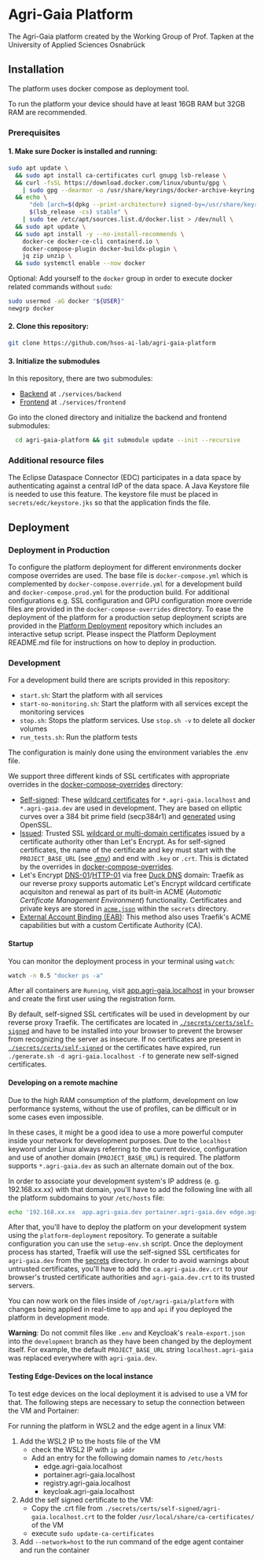 <!--
SPDX-FileCopyrightText: 2024 University of Applied Sciences Osnabrück
SPDX-FileContributor: Andreas Schliebitz
SPDX-FileContributor: Henri Graf
SPDX-FileContributor: Jonas Tüpker
SPDX-FileContributor: Lukas Hesse
SPDX-FileContributor: Maik Fruhner
SPDX-FileContributor: Prof. Dr.-Ing. Heiko Tapken
SPDX-FileContributor: Tobias Wamhof

SPDX-License-Identifier: MIT
-->

# Agri-Gaia Platform

The Agri-Gaia platform created by the Working Group of Prof. Tapken at the University of Applied Sciences Osnabrück

## Installation

The platform uses docker compose as deployment tool.

To run the platform your device should have at least 16GB RAM but 32GB RAM are recommended.

### Prerequisites

#### 1. Make sure Docker is installed and running:

```bash
sudo apt update \
  && sudo apt install ca-certificates curl gnupg lsb-release \
  && curl -fsSL https://download.docker.com/linux/ubuntu/gpg \
    | sudo gpg --dearmor -o /usr/share/keyrings/docker-archive-keyring.gpg \
  && echo \
      "deb [arch=$(dpkg --print-architecture) signed-by=/usr/share/keyrings/docker-archive-keyring.gpg] https://download.docker.com/linux/ubuntu \
      $(lsb_release -cs) stable" \
    | sudo tee /etc/apt/sources.list.d/docker.list > /dev/null \
  && sudo apt update \
  && sudo apt install -y --no-install-recommends \
    docker-ce docker-ce-cli containerd.io \
    docker-compose-plugin docker-buildx-plugin \
    jq zip unzip \
  && sudo systemctl enable --now docker
```

Optional: Add yourself to the `docker` group in order to execute docker related commands without `sudo`:

```bash
sudo usermod -aG docker "${USER}"
newgrp docker
```

#### 2. Clone this repository:

```bash
git clone https://github.com/hsos-ai-lab/agri-gaia-platform
```

#### 3. Initialize the submodules

In this repository, there are two submodules:

- [Backend](https://github.com/hsos-ai-lab/agri-gaia-backend) at `./services/backend`
- [Frontend](https://github.com/hsos-ai-lab/agri-gaia-frontend) at `./services/frontend`

Go into the cloned directory and initialize the backend and frontend submodules:

```bash
  cd agri-gaia-platform && git submodule update --init --recursive
```

### Additional resource files

The Eclipse Dataspace Connector (EDC) participates in a data space by authenticating against a central IdP of the data space. A Java Keystore file is needed to use this feature. The keystore file must be placed in `secrets/edc/keystore.jks` so that the application finds the file.

## Deployment

### Deployment in Production

To configure the platform deployment for different environments docker compose overrides are used. The base file is `docker-compose.yml` which is complemented by `docker-compose.override.yml` for a development build and `docker-compose.prod.yml` for the production build. For additional configurations e.g. SSL configuration and GPU configuration more override files are provided in the `docker-compose-overrides` directory. To ease the deployment of the platform for a production setup deployment scripts are provided in the [Platform Deployment](https://github.com/hsos-ai-lab/agri-gaia-platform-deployment) repository which includes an interactive setup script. Please inspect the Platform Deployment README.md file for instructions on how to deploy in production.

### Development

For a development build there are scripts provided in this repository:

- `start.sh`: Start the platform with all services
- `start-no-monitoring.sh`: Start the platform with all services except the monitoring services
- `stop.sh`: Stops the platform services. Use `stop.sh -v` to delete all docker volumes
- `run_tests.sh`: Run the platform tests

The configuration is mainly done using the environment variables the .env file.

We support three different kinds of SSL certificates with appropriate overrides in the [docker-compose-overrides](./docker-compose-overrides) directory:

- [Self-signed](./docker-compose-overrides/self-signed.yml): These [wildcard certificates](./secrets/certs/self-signed) for `*.agri-gaia.localhost` and `*.agri-gaia.dev` are used in development. They are based on elliptic curves over a 384 bit prime field (secp384r1) and [generated](./secrets/certs/self-signed/generate.sh) using OpenSSL.
- [Issued](./docker-compose-overrides/issued.yml): Trusted SSL [wildcard or multi-domain certificates](./secrets/certs/issued) issued by a certificate authority other than Let's Encrypt. As for self-signed certificates, the name of the certificate and key must start with the `PROJECT_BASE_URL` (see [.env](./.env)) and end with `.key` or `.crt`. This is dictated by the overrides in [docker-compose-overrides](./docker-compose-overrides).
- Let's Encrypt [DNS-01](./docker-compose-overrides/lets-encrypt-dns.yml)/[HTTP-01](./docker-compose-overrides/lets-encrypt-http.yml) via free [Duck DNS](`https://www.duckdns.org`) domain: Traefik as our reverse proxy supports automatic Let's Encrypt wildcard certificate acquisiton and renewal as part of its built-in ACME (_Automatic Certificate Management Environment_) functionality. Certificates and private keys are stored in [`acme.json`](./secrets/certs/acme) within the `secrets` directory.
- [External Account Binding (EAB)](./docker-compose-overrides/http-acme-aeb.yml): This method also uses Traefik's ACME capabilities but with a custom Certificate Authority (CA).

#### Startup

You can monitor the deployment process in your terminal using `watch`:

```bash
watch -n 0.5 "docker ps -a"
```

After all containers are `Running`, visit [app.agri-gaia.localhost](https://app.agri-gaia.localhost) in your browser and create the first user using the registration form.

By default, self-signed SSL certificates will be used in development by our reverse proxy Traefik. The certificates are located in [`./secrets/certs/self-signed`](`./secrets/certs/self-signed`) and have to be installed into your browser to prevent the browser from recognizing the server as insecure. If no certificates are present in [`./secrets/certs/self-signed`](`./secrets/certs/self-signed`) or the certificates have expired, run `./generate.sh -d agri-gaia.localhost -f` to generate new self-signed certificates.

#### Developing on a remote machine

Due to the high RAM consumption of the platform, development on low performance systems, without the use of profiles, can be difficult or in some cases even impossible.

In these cases, it might be a good idea to use a more powerful computer inside your network for development purposes. Due to the `localhost` keyword under Linux always referring to the current device, configuration and use of another domain (`PROJECT_BASE_URL`) is required. The platform supports `*.agri-gaia.dev` as such an alternate domain out of the box.

In order to associate your development system's IP address (e. g. 192.168.xx.xx) with that domain, you'll have to add the following line with all the platform subdomains to your `/etc/hosts` file:

```bash
echo '192.168.xx.xx  app.agri-gaia.dev portainer.agri-gaia.dev edge.agri-gaia.dev keycloak.agri-gaia.dev registry.agri-gaia.dev minio-console.agri-gaia.dev minio.agri-gaia.dev cvat.agri-gaia.dev nuclio.agri-gaia.dev api.agri-gaia.dev webvowl.agri-gaia.dev fuseki.agri-gaia.dev traefik.agri-gaia.dev registry.agri-gaia.dev prometheus.agri-gaia.dev monitoring.agri-gaia.dev jupyterhub.agri-gaia.dev edc-provider.agri-gaia.dev edc-provider-web.agri-gaia.dev edc-provider-ids.agri-gaia.dev' | sudo tee -a /etc/hosts
```

After that, you'll have to deploy the platform on your development system using the `platform-deployment` repository. To generate a suitable configuration you can use the `setup-env.sh` script. Once the deployment process has started, Traefik will use the self-signed SSL certificates for `agri-gaia.dev` from the [secrets](./secrets/certs/self-signed) directory. In order to avoid warnings about untrusted certificates, you'll have to add the `ca.agri-gaia.dev.crt` to your browser's trusted certificate authorities and `agri-gaia.dev.crt` to its trusted servers.

You can now work on the files inside of `/opt/agri-gaia/platform` with changes being applied in real-time to `app` and `api` if you deployed the platform in development mode.

**Warning**: Do not commit files like `.env` and Keycloak's `realm-export.json` into the `development` branch as they have been changed by the deployment itself. For example, the default `PROJECT_BASE_URL` string `localhost.agri-gaia` was replaced everywhere with `agri-gaia.dev`.

#### Testing Edge-Devices on the local instance

To test edge devices on the local deployment it is advised to use a VM for that. The following steps are necessary to setup the connection between the VM and Portainer:

For running the platform in WSL2 and the edge agent in a linux VM:

1. Add the WSL2 IP to the hosts file of the VM
   - check the WSL2 IP with `ip addr`
   - Add an entry for the following domain names to `/etc/hosts`
     - edge.agri-gaia.localhost
     - portainer.agri-gaia.localhost
     - registry.agri-gaia.localhost
     - keycloak.agri-gaia.localhost
2. Add the self signed certificate to the VM:
   - Copy the .crt file from `./secrets/certs/self-signed/agri-gaia.localhost.crt` to the folder `/usr/local/share/ca-certificates/` of the VM
   - execute `sudo update-ca-certificates`
3. Add `--network=host` to the run command of the edge agent container and run the container
